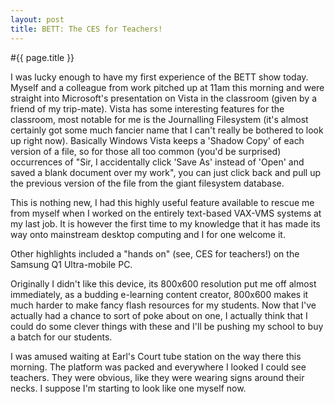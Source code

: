 ```yaml
---
layout: post
title: BETT: The CES for Teachers!
---
```


#{{ page.title }}

I was lucky enough to have my first experience of the BETT show today. Myself and a colleague from work pitched up at 11am this morning and were straight into Microsoft's presentation on Vista in the classroom (given by a friend of my trip-mate). Vista has some interesting features for the classroom, most notable for me is the Journalling Filesystem (it's almost certainly got some much fancier name that I can't really be bothered to look up right now). Basically Windows Vista keeps a 'Shadow Copy' of each version of a file, so for those all too common (you'd be surprised) occurrences of "Sir, I accidentally click 'Save As' instead of 'Open' and saved a blank document over my work", you can just click back and pull up the previous version of the file from the giant filesystem database.

This is nothing new, I had this highly useful feature available to rescue me from myself when I worked on the entirely text-based VAX-VMS systems at my last job. It is however the first time to my knowledge that it has made its way onto mainstream desktop computing and I for one welcome it.

Other highlights included a "hands on" (see, CES for teachers!) on the Samsung Q1 Ultra-mobile PC.

Originally I didn't like this device, its 800x600 resolution put me off almost immediately, as a budding e-learning content creator, 800x600 makes it much harder to make fancy flash resources for my students. Now that I've actually had a chance to sort of poke about on one, I actually think that I could do some clever things with these and I'll be pushing my school to buy a batch for our students.

I was amused waiting at Earl's Court tube station on the way there this morning. The platform was packed and everywhere I looked I could see teachers. They were obvious, like they were wearing signs around their necks. I suppose I'm starting to look like one myself now.